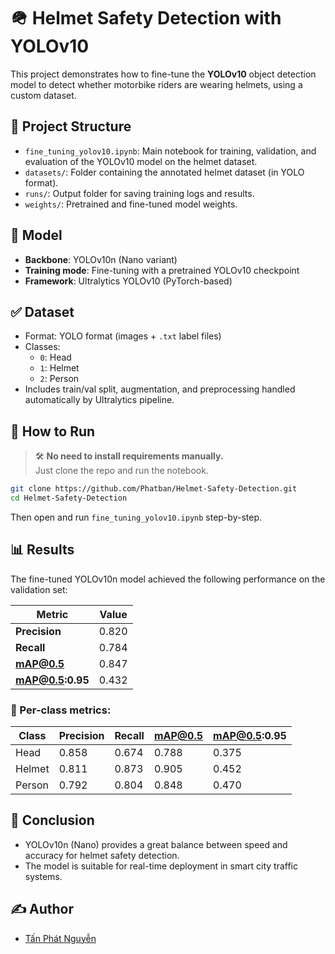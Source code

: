 # 🪖 Helmet Safety Detection with YOLOv10

This project demonstrates how to fine-tune the **YOLOv10** object detection model to detect whether motorbike riders are wearing helmets, using a custom dataset.

## 📁 Project Structure

- `fine_tuning_yolov10.ipynb`: Main notebook for training, validation, and evaluation of the YOLOv10 model on the helmet dataset.
- `datasets/`: Folder containing the annotated helmet dataset (in YOLO format).
- `runs/`: Output folder for saving training logs and results.
- `weights/`: Pretrained and fine-tuned model weights.

## 🧠 Model

- **Backbone**: YOLOv10n (Nano variant)
- **Training mode**: Fine-tuning with a pretrained YOLOv10 checkpoint
- **Framework**: Ultralytics YOLOv10 (PyTorch-based)

## ✅ Dataset

- Format: YOLO format (images + `.txt` label files)
- Classes:
  - `0`: Head
  - `1`: Helmet
  - `2`: Person
- Includes train/val split, augmentation, and preprocessing handled automatically by Ultralytics pipeline.

## 🚀 How to Run

> 🛠️ **No need to install requirements manually.**  
Just clone the repo and run the notebook.

```bash
git clone https://github.com/Phatban/Helmet-Safety-Detection.git
cd Helmet-Safety-Detection
```

Then open and run `fine_tuning_yolov10.ipynb` step-by-step.

## 📊 Results

The fine-tuned YOLOv10n model achieved the following performance on the validation set:

| Metric               | Value  |
|----------------------|--------|
| **Precision**        | 0.820  |
| **Recall**           | 0.784  |
| **mAP@0.5**          | 0.847  |
| **mAP@0.5:0.95**     | 0.432  |

### 🧠 Per-class metrics:

| Class   | Precision | Recall | mAP@0.5 | mAP@0.5:0.95 |
|---------|-----------|--------|---------|--------------|
| Head    | 0.858     | 0.674  | 0.788   | 0.375        |
| Helmet  | 0.811     | 0.873  | 0.905   | 0.452        |
| Person  | 0.792     | 0.804  | 0.848   | 0.470        |

## 📌 Conclusion

- YOLOv10n (Nano) provides a great balance between speed and accuracy for helmet safety detection.
- The model is suitable for real-time deployment in smart city traffic systems.

## ✍️ Author

- [Tấn Phát Nguyễn](https://github.com/Phatban)